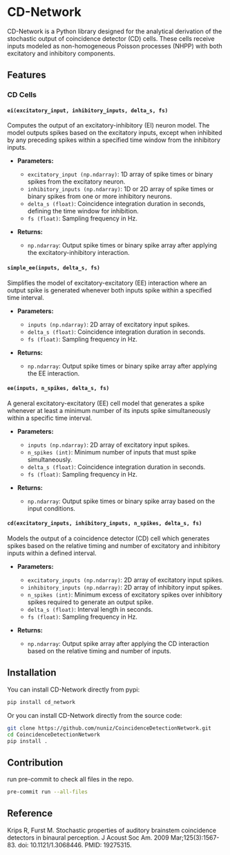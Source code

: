 # CD-Network

CD-Network is a Python library designed for the analytical derivation of the stochastic output of coincidence detector (CD) cells. 
These cells receive inputs modeled as non-homogeneous Poisson processes (NHPP) with both excitatory and inhibitory components. 

## Features

### CD Cells

#### `ei(excitatory_input, inhibitory_inputs, delta_s, fs)`
Computes the output of an excitatory-inhibitory (EI) neuron model. 
The model outputs spikes based on the excitatory inputs, except when inhibited by any preceding spikes within a specified time window from the inhibitory inputs.

- **Parameters:**
  - `excitatory_input (np.ndarray)`: 1D array of spike times or binary spikes from the excitatory neuron.
  - `inhibitory_inputs (np.ndarray)`: 1D or 2D array of spike times or binary spikes from one or more inhibitory neurons.
  - `delta_s (float)`: Coincidence integration duration in seconds, defining the time window for inhibition.
  - `fs (float)`: Sampling frequency in Hz.

- **Returns:**
  - `np.ndarray`: Output spike times or binary spike array after applying the excitatory-inhibitory interaction.

#### `simple_ee(inputs, delta_s, fs)`
Simplifies the model of excitatory-excitatory (EE) interaction where an output spike is generated whenever both inputs spike within a specified time interval.

- **Parameters:**
  - `inputs (np.ndarray)`: 2D array of excitatory input spikes.
  - `delta_s (float)`: Coincidence integration duration in seconds.
  - `fs (float)`: Sampling frequency in Hz.

- **Returns:**
  - `np.ndarray`: Output spike times or binary spike array after applying the EE interaction.

#### `ee(inputs, n_spikes, delta_s, fs)`
A general excitatory-excitatory (EE) cell model that generates a spike whenever at least a minimum number of its inputs spike simultaneously within a specific time interval.

- **Parameters:**
  - `inputs (np.ndarray)`: 2D array of excitatory input spikes.
  - `n_spikes (int)`: Minimum number of inputs that must spike simultaneously.
  - `delta_s (float)`: Coincidence integration duration in seconds.
  - `fs (float)`: Sampling frequency in Hz.

- **Returns:**
  - `np.ndarray`: Output spike times or binary spike array based on the input conditions.

#### `cd(excitatory_inputs, inhibitory_inputs, n_spikes, delta_s, fs)`
Models the output of a coincidence detector (CD) cell which generates spikes based on the relative timing and number of excitatory and inhibitory inputs within a defined interval.

- **Parameters:**
  - `excitatory_inputs (np.ndarray)`: 2D array of excitatory input spikes.
  - `inhibitory_inputs (np.ndarray)`: 2D array of inhibitory input spikes.
  - `n_spikes (int)`: Minimum excess of excitatory spikes over inhibitory spikes required to generate an output spike.
  - `delta_s (float)`: Interval length in seconds.
  - `fs (float)`: Sampling frequency in Hz.

- **Returns:**
  - `np.ndarray`: Output spike array after applying the CD interaction based on the relative timing and number of inputs.

## Installation

You can install CD-Network directly from pypi:

```bash
pip install cd_network
```

Or you can install CD-Network directly from the source code:

```bash
git clone https://github.com/nuniz/CoincidenceDetectionNetwork.git
cd CoincidenceDetectionNetwork
pip install .
```

## Contribution
run pre-commit to check all files in the repo.
```bash 
pre-commit run --all-files
```

## Reference

Krips R, Furst M. Stochastic properties of auditory brainstem coincidence detectors in binaural perception.
J Acoust Soc Am. 2009 Mar;125(3):1567-83. doi: 10.1121/1.3068446. PMID: 19275315.